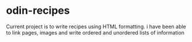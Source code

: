 # odin-recipes


Current project is to write recipes using HTML formatting.
i have been able to link pages, images and write ordered and unordered lists of information 